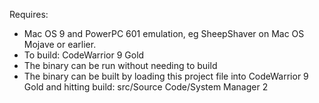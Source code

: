 Requires:

* Mac OS 9 and PowerPC 601 emulation, eg SheepShaver on Mac OS Mojave or earlier.
* To build: CodeWarrior 9 Gold
* The binary can be run without needing to build
* The binary can be built by loading this project file into CodeWarrior 9 Gold and hitting build: src/Source Code/System Manager 2



